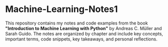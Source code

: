 # Machine-Learning-Notes1
This repository contains my notes and code examples from the book **"Introduction to Machine Learning with Python"** by Andreas C. Müller and Sarah Guido. The notes are organized by chapter and include key concepts, important terms, code snippets, key takeaways, and personal reflections.
